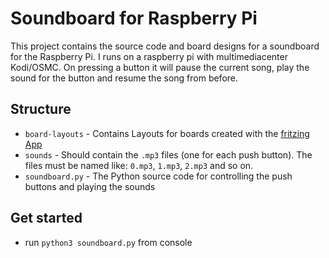 # Soundboard for Raspberry Pi
This project contains the source code and board designs for a soundboard for the Raspberry Pi.
I runs on a raspberry pi with multimediacenter Kodi/OSMC. On pressing a button it will pause the current song, play the sound for the button and resume the song from before.

## Structure
* `board-layouts` - Contains Layouts for boards created with the [fritzing App](http://fritzing.org/home/)
* `sounds` - Should contain the `.mp3` files (one for each push button). The files must be named like:
`0.mp3`, `1.mp3`, `2.mp3` and so on.
* `soundboard.py` - The Python source code for controlling the push buttons and playing the sounds

## Get started
* run `python3 soundboard.py` from console